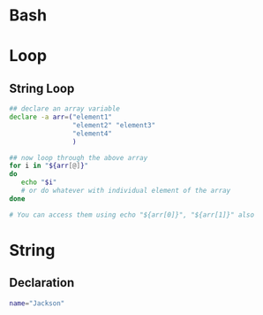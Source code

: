 Bash 
====


# Loop

## String Loop

```bash
## declare an array variable
declare -a arr=("element1" 
                "element2" "element3"
                "element4"
                )

## now loop through the above array
for i in "${arr[@]}"
do
   echo "$i"
   # or do whatever with individual element of the array
done

# You can access them using echo "${arr[0]}", "${arr[1]}" also
```

# String
## Declaration

```bash
name="Jackson"
```
